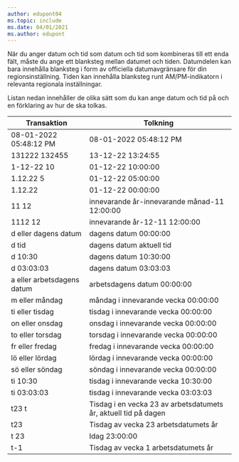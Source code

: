 ```yaml
---
author: edupont04
ms.topic: include
ms.date: 04/01/2021
ms.author: edupont
---
```

När du anger datum och tid som datum och tid som kombineras till ett enda fält, måste du ange ett blanksteg mellan datumet och tiden. Datumdelen kan bara innehålla blanksteg i form av officiella datumavgränsare för din regionsinställning. Tiden kan innehålla blanksteg runt AM/PM-indikatorn i relevanta regionala inställningar.

<!--It is also possible to enter only a date in a datetime field, but it is not possible to enter only a time.-->

Listan nedan innehåller de olika sätt som du kan ange datum och tid på och en förklaring av hur de ska tolkas.  

|Transaktion|Tolkning|
|---------------|------------------------|
|08-01-2022 05:48:12 PM|08\-01\-2022 05:48:12 PM|
|131222 132455|13-12-22 13:24:55|
|1-12-22 10|01-12-22 10:00:00|
|1.12.22 5|01-12-22 05:00:00|
|1.12.22|01-12-22 00:00:00|
|11 12|innevarande år-innevarande månad-11 12:00:00|
|1112 12|innevarande år-12-11 12:00:00|
|d eller dagens datum|dagens datum 00:00:00|
|d tid|dagens datum aktuell tid|
|d 10:30|dagens datum 10:30:00|
|d 03:03:03|dagens datum 03:03:03|
|a eller arbetsdagens datum|arbetsdagens datum 00:00:00|
|m eller måndag|måndag i innevarande vecka 00:00:00|
|ti eller tisdag|tisdag i innevarande vecka 00:00:00|
|on eller onsdag|onsdag i innevarande vecka 00:00:00|
|to eller torsdag|torsdag i innevarande vecka 00:00:00|
|fr eller fredag|fredag i innevarande vecka 00:00:00|
|lö eller lördag|lördag i innevarande vecka 00:00:00|
|sö eller söndag|söndag i innevarande vecka 00:00:00|
|ti 10:30|tisdag i innevarande vecka 10:30:00|
|ti 03:03:03|tisdag i innevarande vecka 03:03:03|
|t23 t|Tisdag i en vecka 23 av arbetsdatumets år, aktuell tid på dagen|
|t23|Tisdag av vecka 23 arbetsdatumets år|
|t 23|Idag 23:00:00|
|t-1|Tisdag av vecka 1 arbetsdatumets år|


